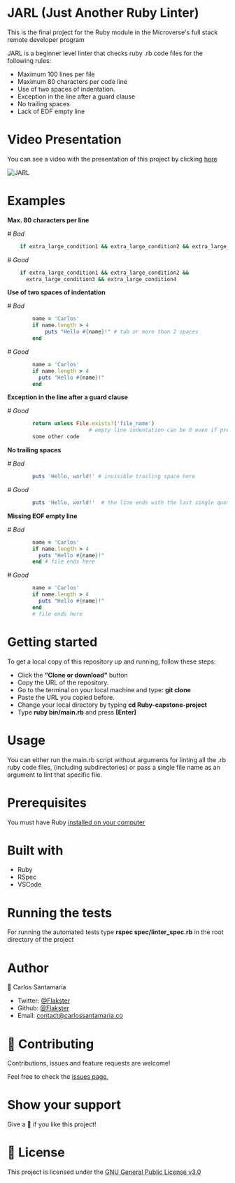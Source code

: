 # JARL (Just Another Ruby Linter)
This is the final project for the Ruby module in the Microverse's full stack remote developer program

JARL is a beginner level linter that checks ruby .rb code files for the following rules:
- Maximum 100 lines per file
- Maximum 80 characters per code line
- Use of two spaces of indentation.
- Exception in the line after a guard clause
- No trailing spaces
- Lack of EOF empty line

# Video Presentation
 You can see a video with the presentation of this project by clicking [here](https://www.loom.com/share/b3c72e55c5ba454ab53f12359fd6c9f1) 

![JARL](https://user-images.githubusercontent.com/53324035/77028766-ca9c2480-6967-11ea-967e-af28c3ae413b.png)

# Examples

**Max. 80 characters per line**

_\# Bad_
```ruby
    if extra_large_condition1 && extra_large_condition2 && extra_large_condition3 && extra_large_condition4
```
_\# Good_
```ruby
    if extra_large_condition1 && extra_large_condition2 &&
      extra_large_condition3 && extra_large_condition4
```
**Use of two spaces of indentation**

_\# Bad_
```ruby
        name = 'Carlos'
        if name.length > 4
            puts "Hello #{name}!" # tab or more than 2 spaces 
        end
```
_\# Good_
```ruby
        name = 'Carlos'
        if name.length > 4
          puts "Hello #{name}!"
        end
```
**Exception in the line after a guard clause**

_\# Good_
```ruby
        return unless File.exists?('file_name')
                          # empty line indentation can be 0 even if previous line is 4
        some other code
 ```
 **No trailing spaces**

_\# Bad_
```ruby
        puts 'Hello, world!' # invisible trailing space here
```
_\# Good_
```ruby
        puts 'Hello, world!'  # the line ends with the last single quote
```
**Missing  EOF empty line**

_\# Bad_
```ruby
        name = 'Carlos'
        if name.length > 4
          puts "Hello #{name}!"
        end # file ends here
```
_\# Good_
```ruby
        name = 'Carlos'
        if name.length > 4
          puts "Hello #{name}!"
        end
        # file ends here
```
# Getting started

To get a local copy of this repository up and running, follow these steps: 

- Click the **"Clone or download"** button
- Copy the URL of the repository. 
- Go to the terminal on your local machine and type: **git clone** 
- Paste the URL you copied before. 
- Change your local directory by typing **cd Ruby-capstone-project**
- Type **ruby bin/main.rb** and press **[Enter]**

# Usage

You can either run the main.rb script without arguments for linting all the .rb ruby code files,
(including subdirectories) or pass a single file name as an argument to lint that specific file.  

# Prerequisites
  
 You must have Ruby [installed on your computer](https://www.ruby-lang.org/en/documentation/installation/)
 
 # Built with

- Ruby
- RSpec
- VSCode
 
 # Running the tests

For running the automated tests type **rspec spec/linter_spec.rb** in the root
directory of the project
 
 # Author
 
 👤 Carlos Santamaría

* Twitter: [@Flakster ](https://twitter.com/Flakster )
* Github: [@Flakster](https://github.com/Flakster)
* Email: contact@carlossantamaria.co

# 🤝 Contributing

Contributions, issues and feature requests are welcome!

Feel free to check the [issues page.](https://github.com/Flakster/Ruby-capstone-project/issues)

# Show your support

Give a 🌟 if you like this project!

# 📝 License

 This project is licensed under the [GNU General Public License v3.0](https://github.com/Flakster/Ruby-capstone-project/blob/linter/LICENSE)

  
